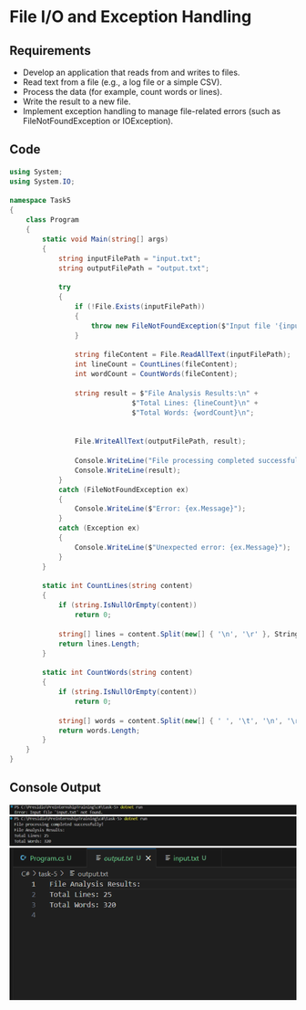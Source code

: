 # File I/O and Exception Handling

## Requirements
- Develop an application that reads from and writes to files.
- Read text from a file (e.g., a log file or a simple CSV).
- Process the data (for example, count words or lines).
- Write the result to a new file.
- Implement exception handling to manage file-related errors (such as FileNotFoundException or IOException).

## Code

```c#
using System;
using System.IO;

namespace Task5
{
    class Program
    {
        static void Main(string[] args)
        {
            string inputFilePath = "input.txt";
            string outputFilePath = "output.txt";

            try
            {
                if (!File.Exists(inputFilePath))
                {
                    throw new FileNotFoundException($"Input file '{inputFilePath}' not found.");
                }

                string fileContent = File.ReadAllText(inputFilePath);
                int lineCount = CountLines(fileContent);
                int wordCount = CountWords(fileContent);

                string result = $"File Analysis Results:\n" +
                              $"Total Lines: {lineCount}\n" +
                              $"Total Words: {wordCount}\n";

                
                File.WriteAllText(outputFilePath, result);

                Console.WriteLine("File processing completed successfully!");
                Console.WriteLine(result);
            }
            catch (FileNotFoundException ex)
            {
                Console.WriteLine($"Error: {ex.Message}");
            }
            catch (Exception ex)
            {
                Console.WriteLine($"Unexpected error: {ex.Message}");
            }
        }

        static int CountLines(string content)
        {
            if (string.IsNullOrEmpty(content))
                return 0;

            string[] lines = content.Split(new[] { '\n', '\r' }, StringSplitOptions.RemoveEmptyEntries);
            return lines.Length;
        }

        static int CountWords(string content)
        {
            if (string.IsNullOrEmpty(content))
                return 0;

            string[] words = content.Split(new[] { ' ', '\t', '\n', '\r' }, StringSplitOptions.RemoveEmptyEntries);
            return words.Length;
        }
    }
}
```

## Console Output
![Demo](./output/1.png)
![Demo](./output/2.png)
![Demo](./output/3.png)